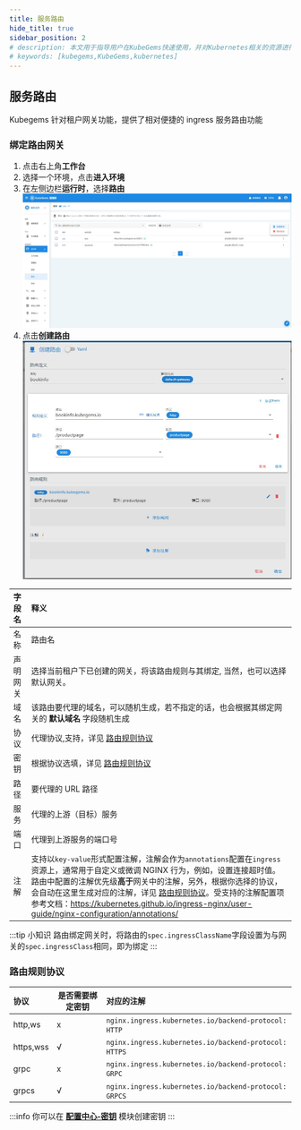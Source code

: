 ```yaml
---
title: 服务路由
hide_title: true
sidebar_position: 2
# description: 本文用于指导用户在KubeGems快速使用，并对Kubernetes相关的资源进行操作
# keywords: [kubegems,KubeGems,kubernetes]
---
```


## 服务路由

Kubegems 针对租户网关功能，提供了相对便捷的 ingress 服务路由功能

### 绑定路由网关

1. 点击右上角**工作台**
2. 选择一个环境，点击**进入环境**
3. 在左侧边栏**运行时**，选择**路由**
   ![](assets/ingress.jpg)
4. 点击**创建路由**
   ![](assets/create-ingress.jpg)

| 字段名   | 释义                                                                                                                                                                                                                                                                                                                                                                                         |
| :------- | :------------------------------------------------------------------------------------------------------------------------------------------------------------------------------------------------------------------------------------------------------------------------------------------------------------------------------------------------------------------------------------------- |
| 名称     | 路由名                                                                                                                                                                                                                                                                                                                                                                                       |
| 声明网关 | 选择当前租户下已创建的网关，将该路由规则与其绑定, 当然，也可以选择默认网关。                                                                                                                                                                                                                                                                                                                 |
| 域名     | 该路由要代理的域名，可以随机生成，若不指定的话，也会根据其绑定网关的 **默认域名** 字段随机生成                                                                                                                                                                                                                                                                                               |
| 协议     | 代理协议,支持，详见 [路由规则协议](#路由规则协议)                                                                                                                                                                                                                                                                                                                                            |
| 密钥     | 根据协议选填，详见 [路由规则协议](#路由规则协议)                                                                                                                                                                                                                                                                                                                                             |
| 路径     | 要代理的 URL 路径                                                                                                                                                                                                                                                                                                                                                                            |
| 服务     | 代理的上游（目标）服务                                                                                                                                                                                                                                                                                                                                                                       |
| 端口     | 代理到上游服务的端口号                                                                                                                                                                                                                                                                                                                                                                       |
| 注解     | 支持以`key-value`形式配置注解，注解会作为`annotations`配置在`ingress`资源上，通常用于自定义或微调 NGINX 行为，例如，设置连接超时值。路由中配置的注解优先级**高于**网关中的注解，另外，根据你选择的协议，会自动在这里生成对应的注解，详见 [路由规则协议](#路由规则协议)。受支持的注解配置项参考文档：<https://kubernetes.github.io/ingress-nginx/user-guide/nginx-configuration/annotations/> |

:::tip 小知识
路由绑定网关时，将路由的`spec.ingressClassName`字段设置为与网关的`spec.ingressClass`相同，即为绑定
:::

### 路由规则协议

| 协议      | 是否需要绑定密钥 | 对应的注解                                            |
| :-------- | ---------------- | :---------------------------------------------------- |
| http,ws   | x                | `nginx.ingress.kubernetes.io/backend-protocol: HTTP`  |
| https,wss | √                | `nginx.ingress.kubernetes.io/backend-protocol: HTTPS` |
| grpc      | x                | `nginx.ingress.kubernetes.io/backend-protocol: GRPC`  |
| grpcs     | √                | `nginx.ingress.kubernetes.io/backend-protocol: GRPCS` |

:::info
你可以在 **[配置中心-密钥](/docs/tasks/appservice/workerloads/config)** 模块创建密钥
:::
